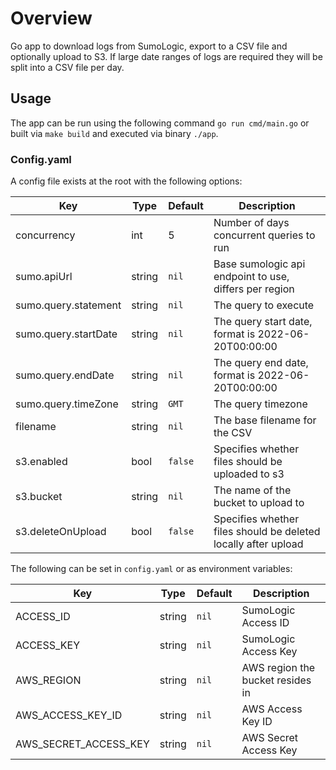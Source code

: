 # Overview

Go app to download logs from SumoLogic, export to a CSV file and optionally upload to S3. If large date ranges of logs are required they will be split into a CSV file per day. 

## Usage

The app can be run using the following command `go run cmd/main.go` or built via `make build` and executed via binary `./app`.

### Config.yaml

A config file exists at the root with the following options:

| Key | Type | Default | Description |
|-----|------|---------|-------------|
| concurrency | int | 5 | Number of days concurrent queries to run |
| sumo.apiUrl | string | `nil` | Base sumologic api endpoint to use, differs per region  |
| sumo.query.statement | string | `nil` | The query to execute |
| sumo.query.startDate | string | `nil` | The query start date, format is 2022-06-20T00:00:00 |
| sumo.query.endDate | string | `nil` | The query end date, format is 2022-06-20T00:00:00 |
| sumo.query.timeZone | string | `GMT` | The query timezone |
| filename | string | `nil` | The base filename for the CSV |
| s3.enabled | bool | `false` | Specifies whether files should be uploaded to s3 |
| s3.bucket | string | `nil` | The name of the bucket to upload to |
| s3.deleteOnUpload | bool | `false` | Specifies whether files should be deleted locally after upload |

The following can be set in `config.yaml` or as environment variables:

| Key | Type | Default | Description |
|-----|------|---------|-------------|
| ACCESS_ID | string | `nil` | SumoLogic Access ID |
| ACCESS_KEY | string | `nil`| SumoLogic Access Key  |
| AWS_REGION | string | `nil` | AWS region the bucket resides in |
| AWS_ACCESS_KEY_ID | string | `nil` | AWS Access Key ID |
| AWS_SECRET_ACCESS_KEY | string | `nil` | AWS Secret Access Key |